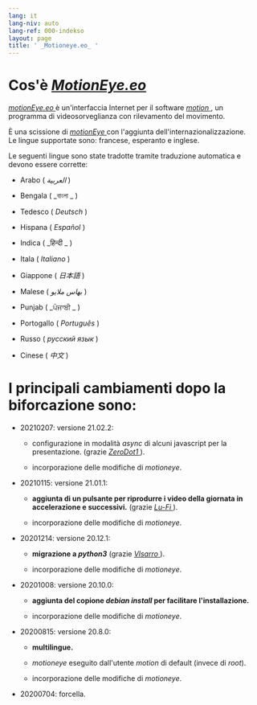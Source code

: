 ```yaml
---
lang: it
lang-niv: auto
lang-ref: 000-indekso
layout: page
title: ' _Motioneye.eo_ '
---
```

# Cos'è [ _MotionEye.eo_ ](https://github.com/jmichault/motioneye.eo) 

[ _motionEye.eo_ ](https://github.com/jmichault/motioneye.eo) è un'interfaccia Internet per il software [ _motion_ ](https://motion-project.github.io/), un programma di videosorveglianza con rilevamento del movimento.

È una scissione di [ _motionEye_ ](https://github.com/ccrisan/motioneye) con l'aggiunta dell'internazionalizzazione.  
Le lingue supportate sono: francese, esperanto e inglese.

Le seguenti lingue sono state tradotte tramite traduzione automatica e devono essere corrette:

* Arabo ( _العربية_ )


* Bengala ( _বাংলা _ )
  

  

* Tedesco ( _Deutsch_ )


* Hispana ( _Español_ )


* Indica ( _हिन्दी _ )
  

  

* Itala ( _Italiano_ )


* Giappone ( _日本語_ )


* Malese ( _بهاس ملايو_ )


* Punjab ( _ਪੰਜਾਬੀ _ )
  

  

* Portogallo ( _Português_ )


* Russo ( _русский язык_ )


* Cinese ( _中文_ )




# I principali cambiamenti dopo la biforcazione sono:

* 20210207: versione 21.02.2:


  * configurazione in modalità _async_ di alcuni javascript per la presentazione. (grazie [ _ZeroDot1_ ]( https://github.com/ZeroDot1 ) ).


  * incorporazione delle modifiche di _motioneye_.


* 20210115: versione 21.01.1:


  * **aggiunta di un pulsante per riprodurre i video della giornata in accelerazione e successivi.** (grazie [ _Lu-Fi_ ](https://github.com/Lu-Fi) ).


  * incorporazione delle modifiche di _motioneye_.


* 20201214: versione 20.12.1:


  * **migrazione a _python3_** (grazie [ _Vlsarro_ ](https://github.com/Vlsarro) ).


  * incorporazione delle modifiche di _motioneye_.


* 20201008: versione 20.10.0:


  * **aggiunta del copione _debian install_ per facilitare l'installazione.**


  * incorporazione delle modifiche di _motioneye_.


* 20200815: versione 20.8.0:


  * **multilingue.**


  * _motioneye_ eseguito dall'utente _motion_ di default (invece di _root_).


  * incorporazione delle modifiche di _motioneye_.


* 20200704: forcella.



